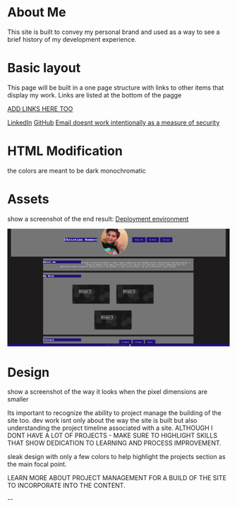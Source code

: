 # About Me 

This site is built to convey my personal brand and used as a way to see a brief history of my development experience.

# Basic layout

This page will be built in a one page structure with links to other items that display my work. 
Links are listed at the bottom of the pagge 

[ADD LINKS HERE TOO](https://support.google.com/webmasters/answer/7451184?hl=en)

 [LinkedIn](https://www.linkedin.com/in/christian-romero-rhcsa-4817a7bb) 
 [GitHub](https://github.com/Romer0-c) 
 [Email doesnt work intentionally as a measure of security](mailto:example@email.com)

# HTML Modification

the colors are meant to be dark monochromatic 

# Assets

show a screenshot of the end result: 
[Deployment environment](https://romer0-c.github.io/about_me/)

![The following link shows an example of the sites overall layout](assets/images/websiteexample.png)


# Design
show a screenshot of the way it looks when the pixel dimensions are smaller


Its important to recognize the ability to project manage the building of the site too. 
dev work isnt only about the way the site is built but also understanding the project timeline associated with a site. 
ALTHOUGH I DONT HAVE A LOT OF PROJECTS - MAKE SURE TO HIGHLIGHT SKILLS THAT SHOW DEDICATION TO LEARNING AND PROCESS IMPROVEMENT. 

sleak design with only a few colors to help highlight the projects section as the main focal point. 

LEARN MORE ABOUT PROJECT MANAGEMENT FOR A BUILD OF THE SITE TO INCORPORATE INTO THE CONTENT. 

--